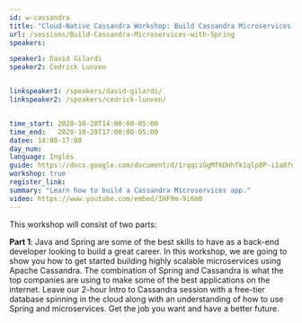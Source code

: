 ```yaml
---
id: w-cassandra
title: "Cloud-Native Cassandra Workshop: Build Cassandra Microservices with Spring"
url: /sessions/Build-Cassandra-Microservices-with-Spring
speakers:

speaker1: David Gilardi
speaker2: Cedrick Lunven


linkspeaker1: /speakers/david-gilardi/
linkspeaker2: /speakers/cedrick-lunven/


time_start: 2020-10-20T14:00:00-05:00
time_end:   2020-10-20T17:00:00-05:00
datee: 14:00-17:00
day_num: 
language: Inglés
guide: https://docs.google.com/document/d/1rqqciGgMf6DHhfk1qlp8P-i1a8fnMus3kp8L8B3FCHc/edit#
workshop: true
register_link: 
summary: "Learn how to build a Cassandra Microservices app."
video: https://www.youtube.com/embed/IHF9m-9i6m0
---
```


This workshop will consist of two parts:

**Part 1**: Java and Spring are some of the best skills to have as a back-end developer looking to build a great career. In this workshop, we are going to show you how to get started building highly scalable microservices using Apache Cassandra. The combination of Spring and Cassandra is what the top companies are using to make some of the best applications on the internet. Leave our 2-hour Intro to Cassandra session with a free-tier database spinning in the cloud along with an understanding of how to use Spring and microservices. Get the job you want and have a better future.
